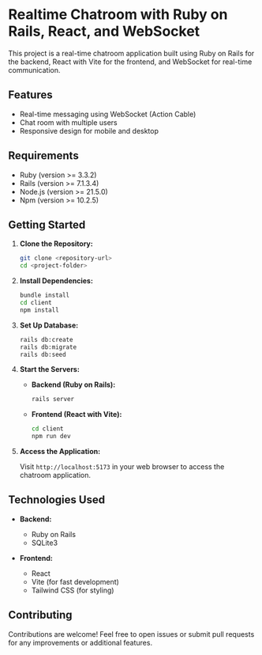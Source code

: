# Realtime Chatroom with Ruby on Rails, React, and WebSocket

This project is a real-time chatroom application built using Ruby on Rails for the backend, React with Vite for the frontend, and WebSocket for real-time communication.

## Features

-   Real-time messaging using WebSocket (Action Cable)
-   Chat room with multiple users
-   Responsive design for mobile and desktop

## Requirements

-   Ruby (version >= 3.3.2)
-   Rails (version >= 7.1.3.4)
-   Node.js (version >= 21.5.0)
-   Npm (version >= 10.2.5)

## Getting Started

1. **Clone the Repository:**

    ```bash
    git clone <repository-url>
    cd <project-folder>
    ```

2. **Install Dependencies:**

    ```bash
    bundle install
    cd client
    npm install
    ```

3. **Set Up Database:**

    ```bash
    rails db:create
    rails db:migrate
    rails db:seed
    ```

4. **Start the Servers:**

    - **Backend (Ruby on Rails):**

        ```bash
        rails server
        ```

    - **Frontend (React with Vite):**

        ```bash
        cd client
        npm run dev
        ```

5. **Access the Application:**

    Visit `http://localhost:5173` in your web browser to access the chatroom application.

## Technologies Used

-   **Backend:**

    -   Ruby on Rails
    -   SQLite3

-   **Frontend:**
    -   React
    -   Vite (for fast development)
    -   Tailwind CSS (for styling)

## Contributing

Contributions are welcome! Feel free to open issues or submit pull requests for any improvements or additional features.
